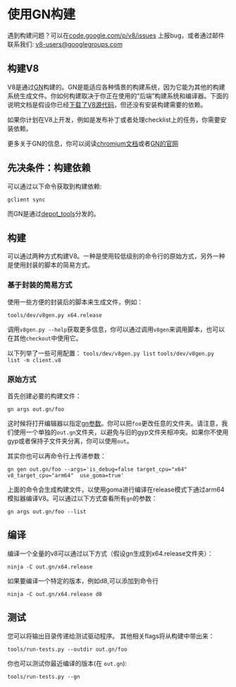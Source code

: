 # 使用GN构建

遇到构建问题？可以在[code.google.com/p/v8/issues](https://code.google.com/p/v8/issues) 上报bug，或者通过邮件联系我们: v8-users@googlegroups.com

## 构建V8

V8是通过[GN](https://chromium.googlesource.com/chromium/src/+/master/tools/gn/docs)构建的。GN是能适应各种情景的构建系统，因为它能为其他的构建系统生成文件。你如何构建取决于你正在使用的“后端”构建系统和编译器。下面的说明文档是假设你已经[下载了V8源代码](https://github.com/lingxuan630/v8-doc-in-chinese/blob/master/building-from-source/using-git.md)，但还没有安装构建需要的依赖。

如果你计划在V8上开发，例如是发布补丁或者处理checklist上的任务，你需要安装依赖。

更多关于GN的信息，你可以阅读[chromium文档](https://www.chromium.org/developers/gn-build-configuration)或者[GN的官网](https://chromium.googlesource.com/chromium/src/+/master/tools/gn/docs)

## 先决条件：构建依赖

可以通过以下命令获取到构建依赖:
```
gclient sync
```
而GN是通过[depot_tools](https://www.chromium.org/developers/how-tos/install-depot-tools)分发的。

## 构建

可以通过两种方式构建V8。一种是使用较低级别的命令行的原始方式，另外一种是使用封装的脚本的简易方式。

### 基于封装的简易方式
使用一些方便的封装后的脚本来生成文件，例如：
```
tools/dev/v8gen.py x64.release
```
调用`v8gen.py --help`获取更多信息，你可以通过调用`v8gen`来调用脚本，也可以在其他`checkout`中使用它。

以下列举了一些可用配置：
`tools/dev/v8gen.py list`
`tools/dev/v8gen.py list -m client.v8`

### 原始方式

首先创建必要的构建文件：
```
gn args out.gn/foo
```
这时候将打开编辑器以指定[gn参数](https://chromium.googlesource.com/chromium/src/+/master/tools/gn/docs/reference.md)。你可以把`foo`更改任意的文件夹。请注意，我们使用一个单独的`out.gn`文件夹，以避免与旧的gyp文件夹相冲突。如果你不使用gyp或者保持子文件夹分离，你可以使用`out`。

其实你也可以再命令行上传递参数：

```
gn gen out.gn/foo --args='is_debug=false target_cpu="x64" v8_target_cpu="arm64"  use_goma=true'
```

上面的命令会生成构建文件，以使用goma进行编译在release模式下通过arm64模拟器编译V8。可以通过以下方式查看所有`gn`的参数：

```
gn args out.gn/foo --list
```

## 编译
编译一个全量的v8可以通过以下方式（假设gn生成到x64.release文件夹）：
```
ninja -C out.gn/x64.release
```

如果要编译一个特定的版本，例如d8,可以添加到命令行

```
ninja -C out.gn/x64.release d8
```

## 测试

您可以将输出目录传递给测试驱动程序。 其他相关flags将从构建中带出来：

```
tools/run-tests.py --outdir out.gn/foo
```

你也可以测试你最近编译的版本(在 `out.gn`):

```
tools/run-tests.py --gn
```
